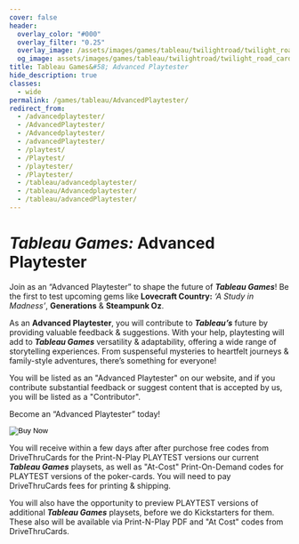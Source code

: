 ```yaml
---
cover: false
header:
  overlay_color: "#000"
  overlay_filter: "0.25"
  overlay_image: /assets/images/games/tableau/twilightroad/twilight_road_banner_1280_360.jpg
  og_image: assets/images/games/tableau/twilightroad/twilight_road_card.jpg
title: Tableau Games&#58; Advanced Playtester
hide_description: true
classes:
  - wide
permalink: /games/tableau/AdvancedPlaytester/
redirect_from:
  - /advancedplaytester/
  - /AdvancedPlaytester/
  - /Advancedplaytester/
  - /advancedPlaytester/
  - /playtest/
  - /Playtest/
  - /playtester/
  - /Playtester/
  - /tableau/advancedplaytester/
  - /tableau/Advancedplaytester/
  - /tableau/advancedPlaytester/
---
```


# ***Tableau Games:*** Advanced Playtester

Join as an “Advanced Playtester” to shape the future of ***Tableau Games***! Be the first to test upcoming gems like **Lovecraft Country:** *‘A Study in Madness’*, **Generations** & **Steampunk Oz**. 

As an **Advanced Playtester**, you will contribute to ***Tableau’s*** future by providing valuable feedback & suggestions. With your help, playtesting will add to ***Tableau Games*** versatility & adaptability, offering a wide range of storytelling experiences. From suspenseful mysteries to heartfelt journeys & family-style adventures, there’s something for everyone!

You will be listed as an "Advanced Playtester" on our website, and if you contribute substantial feedback or suggest content that is accepted by us, you will be listed as a "Contributor".

Become an “Advanced Playtester” today!

<form action="https://www.paypal.com/cgi-bin/webscr" method="post" target="_top">
  <input type="hidden" name="cmd" value="_s-xclick" />
  <input type="hidden" name="hosted_button_id" value="FTC2DMACQXYCU" />
  <input type="hidden" name="currency_code" value="USD" />
  <input type="image" src="https://www.paypalobjects.com/en_US/i/btn/btn_buynowCC_LG.gif" border="0" name="submit" title="PayPal - The safer, easier way to pay online!" alt="Buy Now" />
</form>

You will receive within a few days after after purchose free codes from DriveThruCards for the Print-N-Play PLAYTEST versions our current ***Tableau Games*** playsets, as well as "At-Cost" Print-On-Demand codes for PLAYTEST versions of the poker-cards. You will need to pay DriveThruCards fees for printing & shipping.

You will also have the opportunity to preview PLAYTEST versions of additional ***Tableau Games*** playsets, before we do Kickstarters for them. These also will be available via Print-N-Play PDF and "At Cost" codes from DriveThruCards.